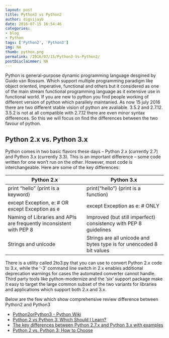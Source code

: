 ```yaml
---
layout: post
title: Python3 vs Python2
author: digvijayb
date: 2016-07-15 16:54:46
categories:
- blog
- Python
tags: ['Python2', 'Python3']
img: NA
thumb: python.png
permalink: /2016/07/15/Python3-Vs-Python2/
postDisclaimmer: NA
---
```


Python is general-purpose dynamic programming language desgined by Guido van Rossum. 
Which support multiple programming paradigm like object oriented, imperative, functional and others but it considered as one of the main stream functional programming language as it extensive use in functional world.
If you are new to python you find people working of different version of python which parallely maintanied.
As now 15 july 2016 there are two different stable vision of python are avaliable. 3.5.2 and 2.7.12. 
3.5.2 is not at all compatible with 2.7.12 there are even minor syntax differences. So this we will focus on find the differences between the two favour of python.<!--more-->

## Python 2.x vs. Python 3.x
Python comes in two basic flavors these days – Python 2.x (currently
2.7) and Python 3.x (currently 3.3). This is an important difference –
some code written for one won’t run on the other. However, most code is
interchangeable. Here are some of the key differences:

<table>
    <thead>
        <tr>
            <th>Python 2.x</th>
            <th>Python 3.x</th>
        </tr>
    </thead>
    <tbody>
        <tr>
            <td>print “hello” (print is a keyword)</td>
            <td>print(“hello”) (print is a function)</td>
        </tr>
        <tr>
            <td>except Exception, e: # OR except Exception as e </td>
            <td>except Exception as e: # ONLY</td>
        </tr>
        <tr>
            <td>Naming of Libraries and APIs are frequently inconsistent with PEP 8</td>
            <td>Improved (but still imperfect) consistency with PEP 8 guidelines</td>
        </tr>
        <tr>
            <td>Strings and unicode</td>
            <td>Strings are all unicode and bytes type is for unencoded 8 bit values</td>
        </tr>
    </tbody>
</table>

There is a utility called 2to3.py that you can use to convert Python 2.x
code to 3.x, while the ‘-3’ command line switch in 2.x enables additional
deprecation warnings for cases the automated converter cannot handle.
Third party tools like python-modernize and the ‘six’ support package
make it easy to target the large common subset of the two variants for
libraries and applications which support both 2.x and 3.x.

Below are the few which show comprehensive review difference between Python2 and Python3

- <a href="https://goo.gl/9nJWPY" target="_blank">Python2orPython3 - Python Wiki</a>
- <a href="http://goo.gl/tI1dfd" target="_blank">Python 2 vs Python 3: Which Should I Learn?</a>
- <a href="http://goo.gl/sqDvNw" target="_blank">The key differences between Python 2.7.x and Python 3.x with examples</a>
- <a href="https://goo.gl/7B7Wop" target="_blank">Python 2 vs. Python 3: How to Choose</a>




